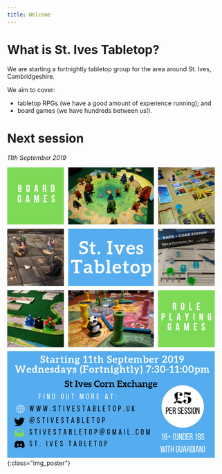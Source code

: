 ```yaml
---
title: Welcome
---
```


# What is St. Ives Tabletop?

We are starting a fortnightly tabletop group for the area around St. Ives, Cambridgeshire.

We aim to cover:
* tabletop RPGs (we have a good amount of experience running); and 
* board games (we have hundreds between us!).

# Next session

*11th September 2019*

![Poster](images/Poster.png "Starting 11th September"){:class="img_poster"}

